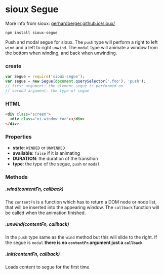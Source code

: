 # sioux Segue

More info from sioux: [gerhardberger.github.io/sioux/](http://gerhardberger.github.io/sioux/)

``` batch
npm install sioux-segue
```

Push and modal segue for sioux. The `push` type will perform a right to left `wind` and a left to right `unwind`. The `modal` type will animate a window from the bottom when winding, and back when unwinding.

### create
``` js
var Segue = require('sioux-segue');
var segue = new Segue(document.querySelector('.foo'), 'push');
// first argument: the element segue is performed on
// second argument: the type of segue 
```

### HTML
``` html
<div class="screen">
  <div class="ui-window foo"></div>
</div>
```

### Properties
* __state__: `WINDED` or `UNWINDED`
* __available__: `false` if it is animating
* __DURATION__: the duration of the transition
* __type__: the type of the segue, `push` or `modal`

### Methods
##### .wind(contentFn, callback)
The `contentFn` is a function which has to return a DOM node or node list, that will be inserted into the appearing window. The `callback` function will be called when the animation finished.

##### .unwind(contentFn, callback)
In the `push` type same as the `wind` method but this will slide to the right. If the segue is `modal` __there is no `contentFn` argument just a `callback`__.

##### .init(contentFn, callback)
Loads content to segue for the first time.